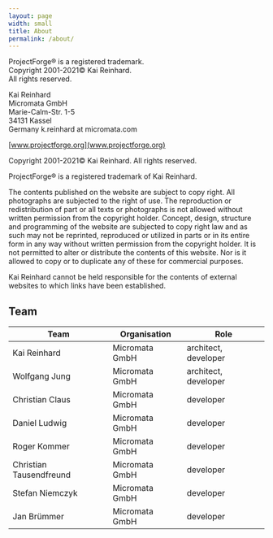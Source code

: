 ```yaml
---
layout: page
width: small
title: About
permalink: /about/
---
```


ProjectForge® is a registered trademark.<br>
Copyright 2001-2021© Kai Reinhard.<br>
All rights reserved.

Kai Reinhard<br>
Micromata GmbH<br>
Marie-Calm-Str. 1-5<br>
34131 Kassel<br>
Germany
k.reinhard at micromata.com<br>

[www.projectforge.org](www.projectforge.org)

Copyright 2001-2021© Kai Reinhard. All rights reserved.

ProjectForge® is a registered trademark of Kai Reinhard.

The contents published on the website are subject to copy right. All photographs are subjected to the right of use. The reproduction or redistribution of part or all texts or photographs is not allowed without written permission from the copyright holder. 
Concept, design, structure and programming of the website are subjected to copy right law and as such may not be reprinted, reproduced or utilized in parts or in its entire form in any way without written permission from the copyright holder. 
It is not permitted to alter or distribute the contents of this website. Nor is it allowed to copy or to duplicate any of these for commercial purposes.

Kai Reinhard cannot be held responsible for the contents of external websites to which links have been established.

## Team

| Team                    | Organisation   | Role                 |
|-------------------------|----------------|----------------------|
| Kai Reinhard            | Micromata GmbH | architect, developer |
| Wolfgang Jung           | Micromata GmbH | architect, developer |
| Christian Claus         | Micromata GmbH | developer            |
| Daniel Ludwig           | Micromata GmbH | developer            |
| Roger Kommer            | Micromata GmbH | developer            |
| Christian Tausendfreund | Micromata GmbH | developer            |
| Stefan Niemczyk         | Micromata GmbH | developer            |
| Jan Brümmer             | Micromata GmbH | developer            |
